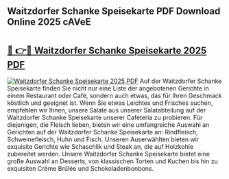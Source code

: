 ## Waitzdorfer Schanke Speisekarte PDF Download Online 2025 cAVeE

# <h2><a href="http://gc6jemj.nevu.top/?p=Waitzdorfer+Schanke+Speisekarte">🔗 👉🔴 Waitzdorfer Schanke Speisekarte 2025 PDF</a></h2>

[![Waitzdorfer Schanke Speisekarte 2025 PDF](https://i.imgur.com/dBaPXMq.png)](http://gc6jemj.nevu.top/?p=Waitzdorfer+Schanke+Speisekarte)
Auf der Waitzdorfer Schanke Speisekarte finden Sie nicht nur eine Liste der angebotenen Gerichte in einem Restaurant oder Café, sondern auch etwas, das für Ihren Geschmack köstlich und geeignet ist. Wenn Sie etwas Leichtes und Frisches suchen, empfehlen wir Ihnen, unsere Salate aus unserer Salatabteilung auf der Waitzdorfer Schanke Speisekarte unserer Cafeteria zu probieren. Für diejenigen, die Fleisch lieben, bieten wir eine umfangreiche Auswahl an Gerichten auf der Waitzdorfer Schanke Speisekarte an: Rindfleisch, Schweinefleisch, Huhn und Fisch. Unseren Auserwählten bieten wir exquisite Gerichte wie Schaschlik und Steak an, die auf Holzkohle zubereitet werden. Unsere Waitzdorfer Schanke Speisekarte bietet eine große Auswahl an Desserts, von klassischen Torten und Kuchen bis hin zu exquisiten Crème Brûlée und Schokoladenbonbons.
